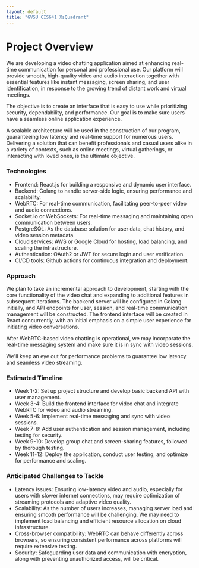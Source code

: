 ```yaml
---
layout: default
title: "GVSU CIS641 XsQuadrant"
---
```


# Project Overview

We are developing a video chatting application aimed at enhancing real-time communication for personal and professional use. Our platform will provide smooth, high-quality video and audio interaction together with essential features like instant messaging, screen sharing, and user identification, in response to the growing trend of distant work and virtual meetings.

The objective is to create an interface that is easy to use while prioritizing security, dependability, and performance. Our goal is to make sure users have a seamless online application experience.

A scalable architecture will be used in the construction of our program, guaranteeing low latency and real-time support for numerous users. Delivering a solution that can benefit professionals and casual users alike in a variety of contexts, such as online meetings, virtual gatherings, or interacting with loved ones, is the ultimate objective.

### Technologies

- Frontend: React.js for building a responsive and dynamic user interface.
- Backend: Golang to handle server-side logic, ensuring performance and scalability.
- WebRTC: For real-time communication, facilitating peer-to-peer video and audio connections.
- Socket.io or WebSockets: For real-time messaging and maintaining open communication between users.
- PostgreSQL: As the database solution for user data, chat history, and video session metadata.
- Cloud services: AWS or Google Cloud for hosting, load balancing, and scaling the infrastructure.
- Authentication: OAuth2 or JWT for secure login and user verification.
- CI/CD tools: Github actions for continuous integration and deployment.

### Approach

We plan to take an incremental approach to development, starting with the core functionality of the video chat and expanding to additional features in subsequent iterations. The backend server will be configured in Golang initially, and API endpoints for user, session, and real-time communication management will be constructed. The frontend interface will be created in React concurrently, with an initial emphasis on a simple user experience for initiating video conversations.

After WebRTC-based video chatting is operational, we may incorporate the real-time messaging system and make sure it is in sync with video sessions.

We'll keep an eye out for performance problems to guarantee low latency and seamless video streaming.


### Estimated Timeline

- Week 1-2: Set up project structure and develop basic backend API with user management.
- Week 3-4: Build the frontend interface for video chat and integrate WebRTC for video and audio streaming.
- Week 5-6: Implement real-time messaging and sync with video sessions.
- Week 7-8: Add user authentication and session management, including testing for security.
- Week 9-10: Develop group chat and screen-sharing features, followed by thorough testing.
- Week 11-12: Deploy the application, conduct user testing, and optimize for performance and scaling.

### Anticipated Challenges to Tackle

- Latency issues: Ensuring low-latency video and audio, especially for users with slower internet connections, may require optimization of streaming protocols and adaptive video quality.
- Scalability: As the number of users increases, managing server load and ensuring smooth performance will be challenging. We may need to implement load balancing and efficient resource allocation on cloud infrastructure.
- Cross-browser compatibility: WebRTC can behave differently across browsers, so ensuring consistent performance across platforms will require extensive testing.
- Security: Safeguarding user data and communication with encryption, along with preventing unauthorized access, will be critical.





